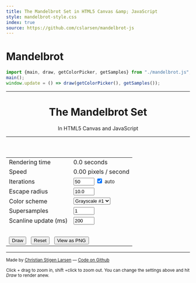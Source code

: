 ```yaml
---
title: The Mandelbrot Set in HTML5 Canvas &amp; JavaScript
style: mandelbrot-style.css
index: true
source: https://github.com/cslarsen/mandelbrot-js
---
```


# Mandelbrot

```js
import {main, draw, getColorPicker, getSamples} from "./mandelbrot.js";
main();
window.update = () => draw(getColorPicker(), getSamples());
```

<div id="description">
  <header>
    <div style="text-align: center;">
      <hr />
      <h1>The Mandelbrot Set</h1>
      <p class="headerText">In HTML5 Canvas and JavaScript</p>
      <hr />
    </div>
  </header>
  <form id="settingsForm" action="javascript:update();">
    <table>
    <tr>
      <td>Rendering time</td>
      <td>
        <span id='renderTime'>0.0</span> seconds</td>
    </tr>
    <tr>
      <td>Speed</td>
      <td>
        <span id='renderSpeed'>0.00</span> pixels /
        <span id='renderSpeedUnit'>second</span>
      </td>
    </tr>
    <tr>
      <td>Iterations</td>
      <td>
        <input class="textInput" size="4" type="text" id="steps" value="50" />
        <input type="checkbox" id="autoIterations" checked="checked"/>
        <small>auto</small></td>
    </tr>
    <tr>
      <td>Escape radius</td>
      <td> <input class="textInput" size="4" type="text"
        id="escapeRadius" value="10.0" /> </td>
    </tr>
    <tr>
      <td>Color scheme</td>
      <td>
        <select id="colorScheme">
          <option value="pickColorGrayscale">Grayscale #1</option>
          <option value="pickColorHSV1">HSV #1</option>
          <option value="pickColorHSV2">HSV #2 Red</option>
          <option value="pickColorHSV3">HSV #2 Blue</option>
          <option value="pickColorGrayscale2">Grayscale #2</option>
        </select>
      </td>
    </tr>
    <tr>
      <td>Supersamples</td>
      <td><input class="textInput" size="4" type="text" id="superSamples" value="1" /></td>
    </tr>
    <tr>
      <td>Scanline update (ms)</td>
      <td><input class="textInput" size="4" type="text"
            id="updateTimeout" value="200" /></td>
    </tr>
    <tr>
      <td colspan="2">&nbsp;</td>
    </tr>
    <tr>
      <td colspan="2"><input type="submit" id="submitButton" value="Draw" />
      &nbsp;
      <input type="reset" id="resetButton" value="Reset" />
      &nbsp;
      <input type="button" id="viewPNG" value="View as PNG" />
      </td>
    </tr>
    </table>
  </form>
  <hr/>
  <div id="bottom">
    <small>
      Made by <a href="https://csl.name">Christian Stigen Larsen</a> &mdash;
      <a href="https://github.com/cslarsen/mandelbrot-js">Code on Github</a>
      <br/> &nbsp; <br/>
      Click + drag to zoom in, shift +click to zoom out.
      You can change the settings above and hit <i>Draw</i> to render
      anew.
    </small>
  </div>
</div>
<div id="canvasContainer">
  <canvas id="canvasMandelbrot" width="0" height="0"> </canvas>
  <canvas id="canvasControls" width="0" height="0"> </canvas>
</div>
<div id="infoBox">
  <span id="infoText"></span>
</div>
